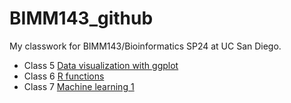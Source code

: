 # BIMM143_github

My classwork for BIMM143/Bioinformatics SP24 at UC San Diego.

- Class 5 [Data visualization with ggplot](https://github.com/alice-lyn/BIMM143_github/blob/main/class5/class5.pdf)
- Class 6 [R functions](https://github.com/alice-lyn/BIMM143_github/blob/main/class6/class6.pdf)
- Class 7 [Machine learning 1](https://github.com/alice-lyn/BIMM143_github/blob/main/class7/class7.pdf)
